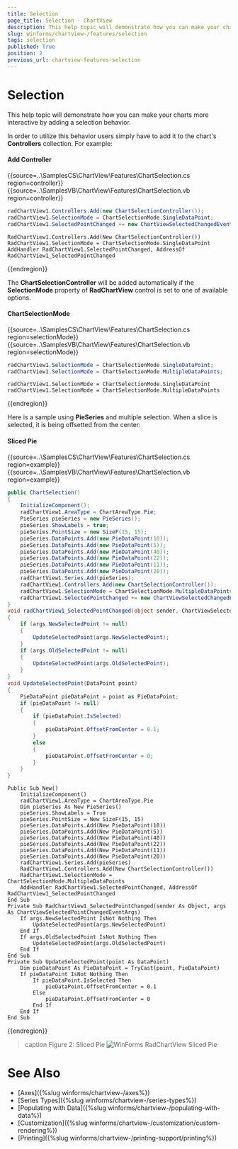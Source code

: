 ```yaml
---
title: Selection
page_title: Selection - ChartView
description: This help topic will demonstrate how you can make your charts more interactive by adding a selection behavior.
slug: winforms/chartview-/features/selection
tags: selection
published: True
position: 2
previous_url: chartview-features-selection
---
```


# Selection

This help topic will demonstrate how you can make your charts more interactive by adding a selection behavior.        

In order to utilize this behavior users simply have to add it to the chart's __Controllers__ collection. For example:

#### Add Controller

{{source=..\SamplesCS\ChartView\Features\ChartSelection.cs region=controller}} 
{{source=..\SamplesVB\ChartView\Features\ChartSelection.vb region=controller}} 

````C#
radChartView1.Controllers.Add(new ChartSelectionController());
radChartView1.SelectionMode = ChartSelectionMode.SingleDataPoint;
radChartView1.SelectedPointChanged += new ChartViewSelectedChangedEventHandler(radChartView1_SelectedPointChanged);

````
````VB.NET
RadChartView1.Controllers.Add(New ChartSelectionController())
RadChartView1.SelectionMode = ChartSelectionMode.SingleDataPoint
AddHandler RadChartView1.SelectedPointChanged, AddressOf RadChartView1_SelectedPointChanged

````

{{endregion}}

The __ChartSelectionController__ will be added automatically if the __SelectionMode__ property of __RadChartView__ control is set to one of available options. 

#### ChartSelectionMode

{{source=..\SamplesCS\ChartView\Features\ChartSelection.cs region=selectionMode}} 
{{source=..\SamplesVB\ChartView\Features\ChartSelection.vb region=selectionMode}} 

````C#
radChartView1.SelectionMode = ChartSelectionMode.SingleDataPoint;
radChartView1.SelectionMode = ChartSelectionMode.MultipleDataPoints;

````
````VB.NET
radChartView1.SelectionMode = ChartSelectionMode.SingleDataPoint
radChartView1.SelectionMode = ChartSelectionMode.MultipleDataPoints

````

{{endregion}}  

Here is a sample using __PieSeries__ and multiple selection. When a slice is selected, it is being offsetted from the center: 

#### Sliced Pie

{{source=..\SamplesCS\ChartView\Features\ChartSelection.cs region=example}} 
{{source=..\SamplesVB\ChartView\Features\ChartSelection.vb region=example}} 

````C#
public ChartSelection()
{
    InitializeComponent();
    radChartView1.AreaType = ChartAreaType.Pie;
    PieSeries pieSeries = new PieSeries();
    pieSeries.ShowLabels = true;
    pieSeries.PointSize = new SizeF(15, 15);
    pieSeries.DataPoints.Add(new PieDataPoint(10));
    pieSeries.DataPoints.Add(new PieDataPoint(5));
    pieSeries.DataPoints.Add(new PieDataPoint(40));
    pieSeries.DataPoints.Add(new PieDataPoint(22));
    pieSeries.DataPoints.Add(new PieDataPoint(11));
    pieSeries.DataPoints.Add(new PieDataPoint(20));
    radChartView1.Series.Add(pieSeries);
    radChartView1.Controllers.Add(new ChartSelectionController());
    radChartView1.SelectionMode = ChartSelectionMode.MultipleDataPoints;
    radChartView1.SelectedPointChanged += new ChartViewSelectedChangedEventHandler(radChartView1_SelectedPointChanged);
}
void radChartView1_SelectedPointChanged(object sender, ChartViewSelectedPointChangedEventArgs args)
{
    if (args.NewSelectedPoint != null)
    {
        UpdateSelectedPoint(args.NewSelectedPoint);
    }
    if (args.OldSelectedPoint != null)
    {
        UpdateSelectedPoint(args.OldSelectedPoint);
    }
}
void UpdateSelectedPoint(DataPoint point)
{
    PieDataPoint pieDataPoint = point as PieDataPoint;
    if (pieDataPoint != null)
    {
        if (pieDataPoint.IsSelected)
        {
            pieDataPoint.OffsetFromCenter = 0.1;
        }
        else
        {
            pieDataPoint.OffsetFromCenter = 0;
        }
    }
}

````
````VB.NET
Public Sub New()
    InitializeComponent()
    radChartView1.AreaType = ChartAreaType.Pie
    Dim pieSeries As New PieSeries()
    pieSeries.ShowLabels = True
    pieSeries.PointSize = New SizeF(15, 15)
    pieSeries.DataPoints.Add(New PieDataPoint(10))
    pieSeries.DataPoints.Add(New PieDataPoint(5))
    pieSeries.DataPoints.Add(New PieDataPoint(40))
    pieSeries.DataPoints.Add(New PieDataPoint(22))
    pieSeries.DataPoints.Add(New PieDataPoint(11))
    pieSeries.DataPoints.Add(New PieDataPoint(20))
    radChartView1.Series.Add(pieSeries)
    RadChartView1.Controllers.Add(New ChartSelectionController())
    RadChartView1.SelectionMode = ChartSelectionMode.MultipleDataPoints
    AddHandler RadChartView1.SelectedPointChanged, AddressOf RadChartView1_SelectedPointChanged
End Sub
Private Sub RadChartView1_SelectedPointChanged(sender As Object, args As ChartViewSelectedPointChangedEventArgs)
    If args.NewSelectedPoint IsNot Nothing Then
        UpdateSelectedPoint(args.NewSelectedPoint)
    End If
    If args.OldSelectedPoint IsNot Nothing Then
        UpdateSelectedPoint(args.OldSelectedPoint)
    End If
End Sub
Private Sub UpdateSelectedPoint(point As DataPoint)
    Dim pieDataPoint As PieDataPoint = TryCast(point, PieDataPoint)
    If pieDataPoint IsNot Nothing Then
        If pieDataPoint.IsSelected Then
            pieDataPoint.OffsetFromCenter = 0.1
        Else
            pieDataPoint.OffsetFromCenter = 0
        End If
    End If
End Sub

````

{{endregion}}

>caption Figure 2: Sliced Pie
![WinForms RadChartView Sliced Pie](images/chartview-features-selection001.png)

# See Also

* [Axes]({%slug winforms/chartview-/axes%})
* [Series Types]({%slug winforms/chartview-/series-types%})
* [Populating with Data]({%slug winforms/chartview-/populating-with-data%})
* [Customization]({%slug winforms/chartview-/customization/custom-rendering%})
* [Printing]({%slug winforms/chartview-/printing-support/printing%})
